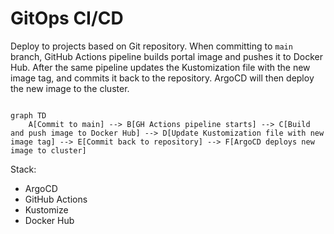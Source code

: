 # GitOps CI/CD

Deploy to projects based on Git repository.
When committing to `main` branch, GitHub Actions pipeline builds portal image and pushes it to Docker Hub.
After the same pipeline updates the Kustomization file with the new image tag, and commits it back to the repository.
ArgoCD will then deploy the new image to the cluster.

```mermaid

graph TD
    A[Commit to main] --> B[GH Actions pipeline starts] --> C[Build and push image to Docker Hub] --> D[Update Kustomization file with new image tag] --> E[Commit back to repository] --> F[ArgoCD deploys new image to cluster]

```

Stack:
- ArgoCD
- GitHub Actions
- Kustomize
- Docker Hub

